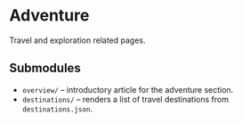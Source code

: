 # Adventure

Travel and exploration related pages.

## Submodules

- `overview/` – introductory article for the adventure section.
- `destinations/` – renders a list of travel destinations from `destinations.json`.

